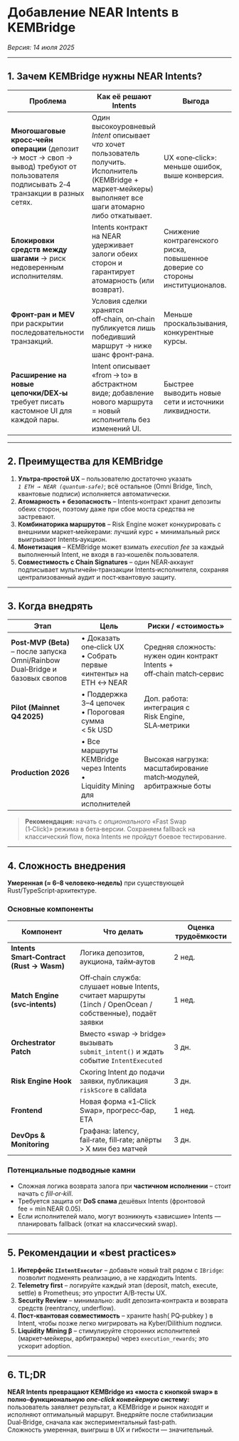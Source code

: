 # Добавление **NEAR Intents** в KEMBridge

*Версия: 14 июля 2025*  

---

## 1. Зачем KEMBridge нужны NEAR Intents?

| Проблема | Как её решают Intents | Выгода |
|----------|----------------------|--------|
| **Многошаговые кросс‑чейн операции** (депозит → мост → своп → вывод) требуют от пользователя подписывать 2‑4 транзакции в разных сетях. | Один высокоуровневый *Intent* описывает *что* хочет пользователь получить. Исполнитель (KEMBridge + маркет‑мейкеры) выполняет все шаги атомарно либо откатывает. | UX «one‑click»: меньше ошибок, выше конверсия. |
| **Блокировки средств между шагами** → риск недоверенным исполнителям. | Intents контракт на NEAR удерживает залоги обеих сторон и гарантирует атомарность (или возврат). | Снижение контрагенского риска, повышенное доверие со стороны институционалов. |
| **Фронт‑ран и MEV** при раскрытии последовательности транзакций. | Условия сделки хранятся off‑chain, on‑chain публикуется лишь победивший маршрут → ниже шанс фронт‑рана. | Меньше проскальзывания, конкурентные курсы. |
| **Расширение на новые цепочки/DEX‑ы** требует писать кастомное UI для каждой пары. | Intent описывает «from → to» в абстрактном виде; добавление нового маршрута = новый исполнитель без изменений UI. | Быстрее выводить новые сети и источники ликвидности. |

---

## 2. Преимущества для KEMBridge

1. **Ультра‑простой UX** – пользователю достаточно указать *`1 ETH → NEAR (quantum‑safe)`*; всё остальное (Omni Bridge, 1inch, квантовые подписи) исполняется автоматически.  
2. **Атомарность + безопасность** – Intents‑контракт хранит депозиты обеих сторон, поэтому даже при сбое моста средства не застревают.  
3. **Комбинаторика маршрутов** – Risk Engine может конкурировать с внешними маркет‑мейкерами: лучший курс + минимальный риск выигрывают Intents‑аукцион.  
4. **Монетизация** – KEMBridge может взимать *execution fee* за каждый выполненный Intent, не входя в газ‑кошелёк пользователя.  
5. **Совместимость с Chain Signatures** – один NEAR‑аккаунт подписывает мультичейн‑транзакции Intents‑исполнителя, сохраняя централизованный аудит и пост‑квантовую защиту.

---

## 3. Когда внедрять

| Этап | Цель | Риски / «стоимость» |
|------|------|---------------------|
| **Post‑MVP (Beta)** – после запуска Omni/Rainbow Dual‑Bridge и базовых свопов | • Доказать one‑click UX<br>• Собрать первые «интенты» на ETH ↔ NEAR | Средняя сложность: нужен один контракт Intents + off‑chain match‑сервис |
| **Pilot (Mainnet Q4 2025)** | • Поддержка 3–4 цепочек<br>• Пороговая сумма \< 5k USD | Доп. работа: интеграция с Risk Engine, SLA‑метрики |
| **Production 2026** | • Все маршруты KEMBridge через Intents<br>• Liquidity Mining для исполнителей | Высокая нагрузка: масштабирование match‑модулей, арбитражные боты |

> **Рекомендация:** начать с *опционального* «Fast Swap (1‑Click)» режима в бета‑версии. Сохраняем fallback на классический flow, пока Intents не пройдут боевое тестирование.

---

## 4. Сложность внедрения

**Умеренная (≈ 6–8 человеко‑недель)** при существующей Rust/TypeScript‑архитектуре.

### Основные компоненты

| Компонент | Что делать | Оценка трудоёмкости |
|-----------|-----------|---------------------|
| **Intents Smart‑Contract (Rust → Wasm)** | Логика депозитов, аукциона, тайм‑аутов | 2 нед. |
| **Match Engine (svc‑intents)** | Off‑chain служба: слушает новые Intents, считает маршруты (1inch / OpenOcean / собственные), подаёт заявки | 1 нед. |
| **Orchestrator Patch** | Вместо «swap → bridge» вызывать `submit_intent()` и ждать событие `IntentExecuted` | 3 дн. |
| **Risk Engine Hook** | Скoring Intent до подачи заявки, публикация `riskScore` в calldata | 3 дн. |
| **Frontend** | Новая форма «1‑Click Swap», прогресс‑бар, ETA | 1 нед. |
| **DevOps & Monitoring** | Графана: latency, fail‑rate, fill‑rate; алёрты > X мин без матчей | 3 дн. |

### Потенциальные подводные камни

* Сложная логика возврата залога при **частичном исполнении** – стоит начать с *fill‑or‑kill*.  
* Требуется защита от **DoS спама** дешёвых Intents (фронтовой fee = min NEAR 0.05).  
* Если исполнителей мало, могут возникнуть «зависшие» Intents — планировать fallback (откат на классический swap).

---

## 5. Рекомендации и «best practices»

1. **Интерфейс `IIntentExecutor`** – добавьте новый trait рядом с `IBridge`: позволит подменять реализацию, а не хардкодить Intents.  
2. **Telemetry first** – логируйте каждый этап (deposit, match, execute, settle) в Prometheus; это упростит A/B‑тесты UX.  
3. **Security Review** – минимально: audit депозита‑контракта и возврата средств (reentrancy, underflow).  
4. **Пост‑квантовая совместимость** – храните hash( PQ‑pubkey ) в Intent, чтобы позже легко мигрировать на Kyber/Dilithium подписи.  
5. **Liquidity Mining β** – стимулируйте сторонних исполнителей (маркет‑мейкеры, арбитражеры) через `execution_rewards`; это ускорит adoption.

---

## 6. TL;DR

**NEAR Intents превращают KEMBridge из «моста с кнопкой swap» в полно‑функциональную _one‑click конвейерную_ систему:** пользователь заявляет результат, а KEMBridge и рынок находят и исполняют оптимальный маршрут. Внедряйте после стабилизации Dual‑Bridge, сначала как экспериментальный fast‑path. Сложность умеренная, выигрыш в UX и гибкости — значительный.
